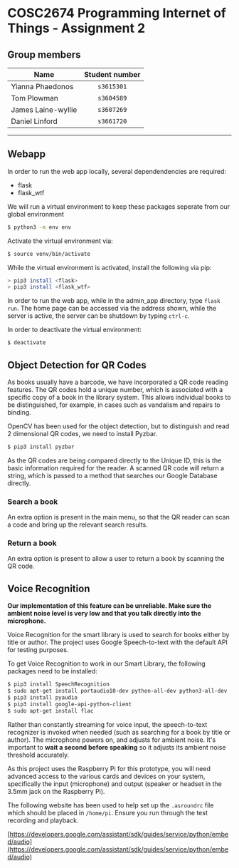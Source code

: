 # COSC2674 Programming Internet of Things - Assignment 2

## Group members
| Name | Student number |
|--|:--:|
| Yianna Phaedonos | `s3615301` |
| Tom Plowman | `s3604589` |
| James Laine-wyllie | `s3607269` |
| Daniel Linford | `s3661720` |

---
## Webapp

In order to run the web app locally, several dependendencies are required:
  * flask
  * flask_wtf

We will run a virtual environment to keep these packages seperate from our
global environment

```bash
$ python3 -m env env
```

Activate the virtual environment via:

```bash
$ source venv/bin/activate
```

While the virtual environment is activated, install the following via pip:
  
```bash
> pip3 install <flask>
> pip3 install <flask_wtf>
```

  In order to run the web app, while in the admin_app directory, type `flask run`. The home page can be accessed via the address shown, while
  the server is active, the server can be shutdown by typing `ctrl-c`.

In order to deactivate the virtual environment:

```bash
$ deactivate
```

## Object Detection for QR Codes

As books usually have a barcode, we have incorporated a QR code reading features. The QR codes hold a unique number, which is associated with a specific copy of a book in the library system. This allows individual books to be distinguished, for example, in cases such as vandalism and repairs to binding.

OpenCV has been used for the object detection, but to distinguish and read 2 dimensional QR codes, we need to install Pyzbar.

```bash
$ pip3 install pyzbar
```

As the QR codes are being compared directly to the Unique ID, this is the basic information required for the reader. A scanned QR code will return a string, which is passed to a method that searches our Google Database directly. 

### Search a book

An extra option is present in the main menu, so that the QR reader can scan a code and bring up the relevant search results.

### Return a book

An extra option is present to allow a user to return a book by scanning the QR code.


## Voice Recognition

**Our implementation of this feature can be unreliable. Make sure the ambient noise level is very low and that you talk directly into the microphone.**

Voice Recognition for the smart library is used to search for books either by title or author. The project uses Google Speech-to-text with the default API for testing purposes. 

To get Voice Recognition to work in our Smart Library, the following packages need to be installed:

```bash
$ pip3 install SpeechRecognition
$ sudo apt-get install portaudio10-dev python-all-dev python3-all-dev
$ pip3 install pyaudio
$ pip3 install google-api-python-client
$ sudo apt-get install flac
```

Rather than constantly streaming for voice input, the speech-to-text recognizer is invoked when needed (such as searching for a book by title or author). The microphone powers on, and adjusts for ambient noise. It's important to **wait a second before speaking** so it adjusts its ambient noise threshold accurately.

As this project uses the Raspberry Pi for this prototype, you will need advanced access to the various cards and devices on your system, specifically the input (microphone) and output (speaker or headset in the 3.5mm jack on the Raspberry Pi).

The following website has been used to help set up the `.asroundrc` file which should be placed in `/home/pi`. Ensure you run through the test recording and playback.

[https://developers.google.com/assistant/sdk/guides/service/python/embed/audio](https://developers.google.com/assistant/sdk/guides/service/python/embed/audio)




